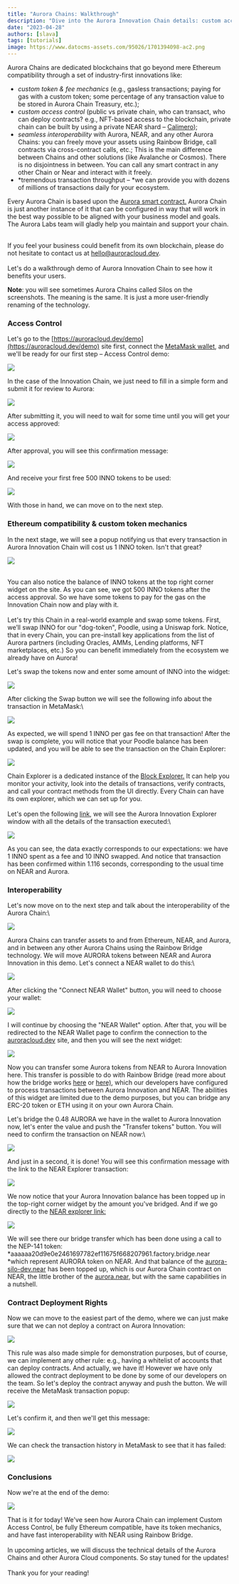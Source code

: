 ```yaml
---
title: "Aurora Chains: Walkthrough"
description: "Dive into the Aurora Innovation Chain details: custom access control, сustom token mechanics, interoperability and more"
date: "2023-04-28"
authors: [slava]
tags: [tutorials]
image: https://www.datocms-assets.com/95026/1701394098-ac2.png
---
```

Aurora Chains are dedicated blockchains that go beyond mere Ethereum compatibility through a set of industry-first innovations like:

* *custom token & fee mechanics* (e.g., gasless transactions; paying for gas with a custom token; some percentage of any transaction value to be stored in Aurora Chain Treasury, etc.);
* *custom access control* (public vs private chain, who can transact, who can deploy contracts? e.g., NFT-based access to the blockchain, private chain can be built by using a private NEAR shard – [Calimero](https://www.calimero.network/));
* *seamless interoperability* with Aurora, NEAR, and any other Aurora Chains: you can freely move your assets using Rainbow Bridge, call contracts via cross-contract calls, etc.; This is the main difference between Chains and other solutions (like Avalanche or Cosmos). There is no disjointness in between. You can call any smart contract in any other Chain or Near and interact with it freely.
* *tremendous transaction throughput – *we can provide you with dozens of millions of transactions daily for your ecosystem.

Every Aurora Chain is based upon the [Aurora smart contract.](https://github.com/aurora-is-near/aurora-engine/) Aurora Chain is just another instance of it that can be configured in way that will work in the best way possible to be aligned with your business model and goals. The Aurora Labs team will gladly help you maintain and support your chain.

\
If you feel your business could benefit from its own blockchain, please do not hesitate to contact us at [hello@auroracloud.dev](emailto:hello@auroracloud.dev).\
\
Let's do a walkthrough demo of Aurora Innovation Chain to see how it benefits your users.

<!-- truncate -->

**Note**: you will see sometimes Aurora Chains called Silos on the screenshots. The meaning is the same. It is just a more user-friendly renaming of the technology.

### Access Control

Let's go to the [https://auroracloud.dev/demo](https://auroracloud.dev/demo) site first, connect the [MetaMask wallet](https://dev.aurora.dev/ecosystem/MetaMask), and we'll be ready for our first step – Access Control demo:

![](https://www.datocms-assets.com/95026/1682424716-screenshot-2023-04-25-at-12-05-26.png)

In the case of the Innovation Chain, we just need to fill in a simple form and submit it for review to Aurora:

![](https://www.datocms-assets.com/95026/1682424978-screenshot-2023-04-25-at-12-07-41.png)

After submitting it, you will need to wait for some time until you will get your access approved:

![](https://www.datocms-assets.com/95026/1682425059-screenshot-2023-04-25-at-13-17-04.png)

After approval, you will see this confirmation message:

![](https://www.datocms-assets.com/95026/1682425145-screenshot-2023-04-25-at-13-18-35.png)

And receive your first free 500 INNO tokens to be used:

![](https://www.datocms-assets.com/95026/1682425188-screenshot-2023-04-25-at-12-19-41.png)

With those in hand, we can move on to the next step.

### Ethereum compatibility & custom token mechanics

In the next stage, we will see a popup notifying us that every transaction in Aurora Innovation Chain will cost us 1 INNO token. Isn't that great?

![](https://www.datocms-assets.com/95026/1682455553-screenshot-2023-04-25-at-21-42-50.png)

\
You can also notice the balance of INNO tokens at the top right corner widget on the site. As you can see, we got 500 INNO tokens after the access approval. So we have some tokens to pay for the gas on the Innovation Chain now and play with it.\
\
Let's try this Chain in a real-world example and swap some tokens. First, we’ll swap INNO for our "dog-token", Poodle, using a Uniswap fork. Notice, that in every Chain, you can pre-install key applications from the list of Aurora partners (including Oracles, AMMs, Lending platforms, NFT marketplaces, etc.) So you can benefit immediately from the ecosystem we already have on Aurora!

Let's swap the tokens now and enter some amount of INNO into the widget:

![](https://www.datocms-assets.com/95026/1682455898-screenshot-2023-04-25-at-21-51-26.png)

After clicking the Swap button we will see the following info about the transaction in MetaMask:\

![](https://www.datocms-assets.com/95026/1682456030-screenshot-2023-04-25-at-21-53-11.png)

As expected, we will spend 1 INNO per gas fee on that transaction! After the swap is complete, you will notice that your Poodle balance has been updated, and you will be able to see the transaction on the Chain Explorer:

![](https://www.datocms-assets.com/95026/1682456144-screenshot-2023-04-25-at-21-55-03.png)

Chain Explorer is a dedicated instance of the [Block Explorer.](https://dev.aurora.dev/ecosystem/block-explorer) It can help you monitor your activity, look into the details of transactions, verify contracts, and call your contract methods from the UI directly. Every Chain can have its own explorer, which we can set up for you.\
\
Let's open the following [link](https://explorer.innovation.aurora.dev/tx/0x729676bb7db14c0dd907d2398d2905d1f9286a0e0478cb6aa5375dde0d1bfb25), we will see the Aurora Innovation Explorer window with all the details of the transaction executed:\

![](https://www.datocms-assets.com/95026/1682516992-screenshot-2023-04-26-at-14-49-39.png)

As you can see, the data exactly corresponds to our expectations: we have 1 INNO spent as a fee and 10 INNO swapped. And notice that transaction has been confirmed within 1.116 seconds, corresponding to the usual time on NEAR and Aurora.

### Interoperability

Let's now move on to the next step and talk about the interoperability of the Aurora Chain:\

![](https://www.datocms-assets.com/95026/1682517331-screenshot-2023-04-26-at-14-54-31.png)

Aurora Chains can transfer assets to and from Ethereum, NEAR, and Aurora, and in between any other Aurora Chains using the Rainbow Bridge technology. We will move AURORA tokens between NEAR and Aurora Innovation in this demo. Let's connect a NEAR wallet to do this:\

![](https://www.datocms-assets.com/95026/1682517522-screenshot-2023-04-26-at-14-58-15.png)

After clicking the "Connect NEAR Wallet" button, you will need to choose your wallet:

![](https://www.datocms-assets.com/95026/1682518634-screenshot-2023-04-26-at-14-59-01.png)

I will continue by choosing the "NEAR Wallet" option. After that, you will be redirected to the NEAR Wallet page to confirm the connection to the [auroracloud.dev](https://auroracloud.dev/) site, and then you will see the next widget:

![](https://www.datocms-assets.com/95026/1682518704-screenshot-2023-04-26-at-15-13-30.png)

Now you can transfer some Aurora tokens from NEAR to Aurora Innovation here. This transfer is possible to do with Rainbow Bridge (read more about how the bridge works [here](https://near.org/blog/eth-near-rainbow-bridge/) or [here)](https://aurora.dev/blog/2021-how-the-rainbow-bridge-works), which our developers have configured to process transactions between Aurora Innovation and NEAR. The abilities of this widget are limited due to the demo purposes, but you can bridge any ERC-20 token or ETH using it on your own Aurora Chain.

Let's bridge the 0.48 AURORA we have in the wallet to Aurora Innovation now, let's enter the value and push the "Transfer tokens" button. You will need to confirm the transaction on NEAR now:\

![](https://www.datocms-assets.com/95026/1682519151-screenshot-2023-04-26-at-15-14-10.png)

And just in a second, it is done! You will see this confirmation message with the link to the NEAR Explorer transaction:

![](https://www.datocms-assets.com/95026/1682519295-screenshot-2023-04-26-at-15-15-15.png)

We now notice that your Aurora Innovation balance has been topped up in the top-right corner widget by the amount you've bridged. And if we go directly to the [NEAR explorer link:](https://nearblocks.io/txns/86EGzooMqaSsetC1BbwknjNRTytthaFgFgLCWH153QT7)

![](https://www.datocms-assets.com/95026/1682519404-screenshot-2023-04-26-at-15-28-37.png)

We will see there our bridge transfer which has been done using a call to the NEP-141 token:\
*aaaaaa20d9e0e2461697782ef11675f668207961.factory.bridge.near *which represent AURORA token on NEAR. And that balance of the [aurora-silo-dev.near](https://nearblocks.io/address/aurora-silo-dev.near) has been topped up, which is our Aurora Chain contract on NEAR, the little brother of the [aurora.near,](https://nearblocks.io/address/aurora.near) but with the same capabilities in a nutshell.

### Contract Deployment Rights

Now we can move to the easiest part of the demo, where we can just make sure that we can not deploy a contract on Aurora Innovation:

![](https://www.datocms-assets.com/95026/1682520005-screenshot-2023-04-26-at-15-34-16.png)

This rule was also made simple for demonstration purposes, but of course, we can implement any other rule: e.g., having a whitelist of accounts that can deploy contracts. And actually, we have it! However we have only allowed the contract deployment to be done by some of our developers on the team. So let's deploy the contract anyway and push the button. We will receive the MetaMask transaction popup:

![](https://www.datocms-assets.com/95026/1682520201-screenshot-2023-04-26-at-15-34-33.png)

Let's confirm it, and then we'll get this message:

![](https://www.datocms-assets.com/95026/1682520228-screenshot-2023-04-26-at-15-35-16.png)

We can check the transaction history in MetaMask to see that it has failed:

![](https://www.datocms-assets.com/95026/1682520426-screenshot-2023-04-26-at-15-45-58.png)

### Conclusions

Now we're at the end of the demo:

![](https://www.datocms-assets.com/95026/1682520850-screenshot-2023-04-26-at-15-35-27.png)

That is it for today! We've seen how Aurora Chain can implement Custom Access Control, be fully Ethereum compatible, have its token mechanics, and have fast interoperability with NEAR using Rainbow Bridge.\
\
In upcoming articles, we will discuss the technical details of the Aurora Chains and other Aurora Cloud components. So stay tuned for the updates!\
\
Thank you for your reading!
